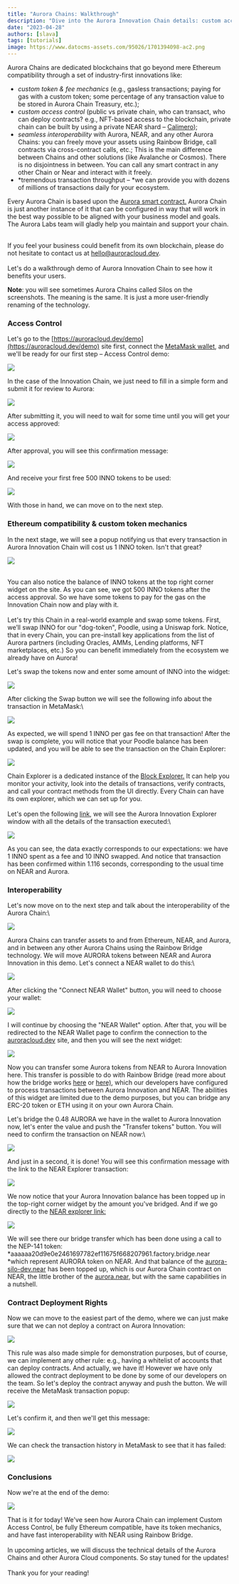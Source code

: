 ```yaml
---
title: "Aurora Chains: Walkthrough"
description: "Dive into the Aurora Innovation Chain details: custom access control, сustom token mechanics, interoperability and more"
date: "2023-04-28"
authors: [slava]
tags: [tutorials]
image: https://www.datocms-assets.com/95026/1701394098-ac2.png
---
```

Aurora Chains are dedicated blockchains that go beyond mere Ethereum compatibility through a set of industry-first innovations like:

* *custom token & fee mechanics* (e.g., gasless transactions; paying for gas with a custom token; some percentage of any transaction value to be stored in Aurora Chain Treasury, etc.);
* *custom access control* (public vs private chain, who can transact, who can deploy contracts? e.g., NFT-based access to the blockchain, private chain can be built by using a private NEAR shard – [Calimero](https://www.calimero.network/));
* *seamless interoperability* with Aurora, NEAR, and any other Aurora Chains: you can freely move your assets using Rainbow Bridge, call contracts via cross-contract calls, etc.; This is the main difference between Chains and other solutions (like Avalanche or Cosmos). There is no disjointness in between. You can call any smart contract in any other Chain or Near and interact with it freely.
* *tremendous transaction throughput – *we can provide you with dozens of millions of transactions daily for your ecosystem.

Every Aurora Chain is based upon the [Aurora smart contract.](https://github.com/aurora-is-near/aurora-engine/) Aurora Chain is just another instance of it that can be configured in way that will work in the best way possible to be aligned with your business model and goals. The Aurora Labs team will gladly help you maintain and support your chain.

\
If you feel your business could benefit from its own blockchain, please do not hesitate to contact us at [hello@auroracloud.dev](emailto:hello@auroracloud.dev).\
\
Let's do a walkthrough demo of Aurora Innovation Chain to see how it benefits your users.

<!-- truncate -->

**Note**: you will see sometimes Aurora Chains called Silos on the screenshots. The meaning is the same. It is just a more user-friendly renaming of the technology.

### Access Control

Let's go to the [https://auroracloud.dev/demo](https://auroracloud.dev/demo) site first, connect the [MetaMask wallet](https://dev.aurora.dev/ecosystem/MetaMask), and we'll be ready for our first step – Access Control demo:

![](https://www.datocms-assets.com/95026/1682424716-screenshot-2023-04-25-at-12-05-26.png)

In the case of the Innovation Chain, we just need to fill in a simple form and submit it for review to Aurora:

![](https://www.datocms-assets.com/95026/1682424978-screenshot-2023-04-25-at-12-07-41.png)

After submitting it, you will need to wait for some time until you will get your access approved:

![](https://www.datocms-assets.com/95026/1682425059-screenshot-2023-04-25-at-13-17-04.png)

After approval, you will see this confirmation message:

![](https://www.datocms-assets.com/95026/1682425145-screenshot-2023-04-25-at-13-18-35.png)

And receive your first free 500 INNO tokens to be used:

![](https://www.datocms-assets.com/95026/1682425188-screenshot-2023-04-25-at-12-19-41.png)

With those in hand, we can move on to the next step.

### Ethereum compatibility & custom token mechanics

In the next stage, we will see a popup notifying us that every transaction in Aurora Innovation Chain will cost us 1 INNO token. Isn't that great?

![](https://www.datocms-assets.com/95026/1682455553-screenshot-2023-04-25-at-21-42-50.png)

\
You can also notice the balance of INNO tokens at the top right corner widget on the site. As you can see, we got 500 INNO tokens after the access approval. So we have some tokens to pay for the gas on the Innovation Chain now and play with it.\
\
Let's try this Chain in a real-world example and swap some tokens. First, we’ll swap INNO for our "dog-token", Poodle, using a Uniswap fork. Notice, that in every Chain, you can pre-install key applications from the list of Aurora partners (including Oracles, AMMs, Lending platforms, NFT marketplaces, etc.) So you can benefit immediately from the ecosystem we already have on Aurora!

Let's swap the tokens now and enter some amount of INNO into the widget:

![](https://www.datocms-assets.com/95026/1682455898-screenshot-2023-04-25-at-21-51-26.png)

After clicking the Swap button we will see the following info about the transaction in MetaMask:\

![](https://www.datocms-assets.com/95026/1682456030-screenshot-2023-04-25-at-21-53-11.png)

As expected, we will spend 1 INNO per gas fee on that transaction! After the swap is complete, you will notice that your Poodle balance has been updated, and you will be able to see the transaction on the Chain Explorer:

![](https://www.datocms-assets.com/95026/1682456144-screenshot-2023-04-25-at-21-55-03.png)

Chain Explorer is a dedicated instance of the [Block Explorer.](https://dev.aurora.dev/ecosystem/block-explorer) It can help you monitor your activity, look into the details of transactions, verify contracts, and call your contract methods from the UI directly. Every Chain can have its own explorer, which we can set up for you.\
\
Let's open the following [link](https://explorer.innovation.aurora.dev/tx/0x729676bb7db14c0dd907d2398d2905d1f9286a0e0478cb6aa5375dde0d1bfb25), we will see the Aurora Innovation Explorer window with all the details of the transaction executed:\

![](https://www.datocms-assets.com/95026/1682516992-screenshot-2023-04-26-at-14-49-39.png)

As you can see, the data exactly corresponds to our expectations: we have 1 INNO spent as a fee and 10 INNO swapped. And notice that transaction has been confirmed within 1.116 seconds, corresponding to the usual time on NEAR and Aurora.

### Interoperability

Let's now move on to the next step and talk about the interoperability of the Aurora Chain:\

![](https://www.datocms-assets.com/95026/1682517331-screenshot-2023-04-26-at-14-54-31.png)

Aurora Chains can transfer assets to and from Ethereum, NEAR, and Aurora, and in between any other Aurora Chains using the Rainbow Bridge technology. We will move AURORA tokens between NEAR and Aurora Innovation in this demo. Let's connect a NEAR wallet to do this:\

![](https://www.datocms-assets.com/95026/1682517522-screenshot-2023-04-26-at-14-58-15.png)

After clicking the "Connect NEAR Wallet" button, you will need to choose your wallet:

![](https://www.datocms-assets.com/95026/1682518634-screenshot-2023-04-26-at-14-59-01.png)

I will continue by choosing the "NEAR Wallet" option. After that, you will be redirected to the NEAR Wallet page to confirm the connection to the [auroracloud.dev](https://auroracloud.dev/) site, and then you will see the next widget:

![](https://www.datocms-assets.com/95026/1682518704-screenshot-2023-04-26-at-15-13-30.png)

Now you can transfer some Aurora tokens from NEAR to Aurora Innovation here. This transfer is possible to do with Rainbow Bridge (read more about how the bridge works [here](https://near.org/blog/eth-near-rainbow-bridge/) or [here)](https://aurora.dev/blog/2021-how-the-rainbow-bridge-works), which our developers have configured to process transactions between Aurora Innovation and NEAR. The abilities of this widget are limited due to the demo purposes, but you can bridge any ERC-20 token or ETH using it on your own Aurora Chain.

Let's bridge the 0.48 AURORA we have in the wallet to Aurora Innovation now, let's enter the value and push the "Transfer tokens" button. You will need to confirm the transaction on NEAR now:\

![](https://www.datocms-assets.com/95026/1682519151-screenshot-2023-04-26-at-15-14-10.png)

And just in a second, it is done! You will see this confirmation message with the link to the NEAR Explorer transaction:

![](https://www.datocms-assets.com/95026/1682519295-screenshot-2023-04-26-at-15-15-15.png)

We now notice that your Aurora Innovation balance has been topped up in the top-right corner widget by the amount you've bridged. And if we go directly to the [NEAR explorer link:](https://nearblocks.io/txns/86EGzooMqaSsetC1BbwknjNRTytthaFgFgLCWH153QT7)

![](https://www.datocms-assets.com/95026/1682519404-screenshot-2023-04-26-at-15-28-37.png)

We will see there our bridge transfer which has been done using a call to the NEP-141 token:\
*aaaaaa20d9e0e2461697782ef11675f668207961.factory.bridge.near *which represent AURORA token on NEAR. And that balance of the [aurora-silo-dev.near](https://nearblocks.io/address/aurora-silo-dev.near) has been topped up, which is our Aurora Chain contract on NEAR, the little brother of the [aurora.near,](https://nearblocks.io/address/aurora.near) but with the same capabilities in a nutshell.

### Contract Deployment Rights

Now we can move to the easiest part of the demo, where we can just make sure that we can not deploy a contract on Aurora Innovation:

![](https://www.datocms-assets.com/95026/1682520005-screenshot-2023-04-26-at-15-34-16.png)

This rule was also made simple for demonstration purposes, but of course, we can implement any other rule: e.g., having a whitelist of accounts that can deploy contracts. And actually, we have it! However we have only allowed the contract deployment to be done by some of our developers on the team. So let's deploy the contract anyway and push the button. We will receive the MetaMask transaction popup:

![](https://www.datocms-assets.com/95026/1682520201-screenshot-2023-04-26-at-15-34-33.png)

Let's confirm it, and then we'll get this message:

![](https://www.datocms-assets.com/95026/1682520228-screenshot-2023-04-26-at-15-35-16.png)

We can check the transaction history in MetaMask to see that it has failed:

![](https://www.datocms-assets.com/95026/1682520426-screenshot-2023-04-26-at-15-45-58.png)

### Conclusions

Now we're at the end of the demo:

![](https://www.datocms-assets.com/95026/1682520850-screenshot-2023-04-26-at-15-35-27.png)

That is it for today! We've seen how Aurora Chain can implement Custom Access Control, be fully Ethereum compatible, have its token mechanics, and have fast interoperability with NEAR using Rainbow Bridge.\
\
In upcoming articles, we will discuss the technical details of the Aurora Chains and other Aurora Cloud components. So stay tuned for the updates!\
\
Thank you for your reading!
